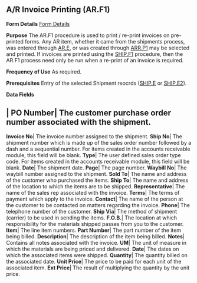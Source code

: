 ## A/R Invoice Printing (AR.F1)
<PageHeader />

**Form Details**
[Form Details](../AR-F1-1/README.md)

**Purpose**
The AR.F1 procedure is used to print / re-print invoices on pre- printed
forms. Any AR item, whether it came from the shipments process, was entered
through [AR.E](../AR-E/README.md), or was created through [ARR.P1](../ARR-P1/README.md) may be
selected and printed. If invoices are printed using the [SHIP.F1](../SHIP-F1/README.md)
procedure, then the AR.F1 process need only be run when a re-print of an
invoice is required.

**Frequency of Use**
As required.

**Prerequisites**
Entry of the selected Shipment reocrds ([SHIP.E](../SHIP-E/README.md) or
[SHIP.E2](../SHIP-E2/README.md)).

**Data Fields**

| **PO Number**|  The customer purchase order number associated with the
shipment.
-  
**Invoice No**|  The invoice number assigned to the shipment.
**Ship No**|  The shipment number which is made up of the sales order number
followed by a dash and a sequential number. For items created in the accounts
receivable module, this field will be blank.
**Type**|  The user defined sales order type code. For items created in the
accounts receivable module, this field will be blank.
**Date**|  The shipment date.
**Page**|  The page number.
**Waybill No**|  The waybill number assigned to the shipment.
**Sold To**|  The name and address of the customer who purchased the items.
**Ship To**|  The name and address of the location to which the items are to
be shipped.
**Representative**|  The name of the sales rep associated with the invoice.
**Terms**|  The terms of payment which apply to the invoice.
**Contact**|  The name of the person at the customer to be contacted on
matters regarding the invoice.
**Phone**|  The telephone number of the customer.
**Ship Via**|  The method of shipment (carrier) to be used in sending the
items.
**F.O.B.**|  The location at which responsibility for the materials shipped
passes from you to the customer.
**Item**|  The line item numbers.
**Part Number**|  The part number of the item being billed.
**Description**|  The description of the item being billed.
**Notes**|  Contains all notes associated with the invoice.
**UM**|  The unit of measure in which the materials are being priced and
delivered.
**Date**|  The dates on which the associated items were shipped.
**Quantity**|  The quantity billed on the associated date.
**Unit Price**|  The price to be paid for each unit of the associated item.
**Ext Price**|  The result of multiplying the quantity by the unit price.

<badge text= "Version 8.10.57 " vertical="middle" />

<PageFooter />
